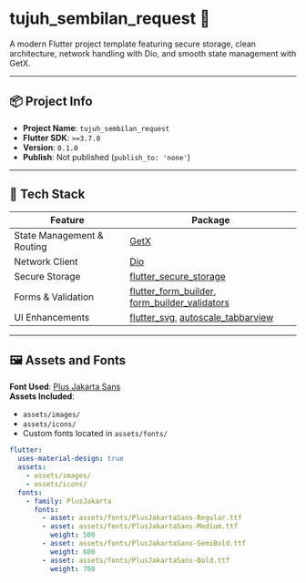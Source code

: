 # tujuh_sembilan_request 🚀

A modern Flutter project template featuring secure storage, clean architecture, network handling with Dio, and smooth state management with GetX.

---

## 📦 Project Info

- **Project Name**: `tujuh_sembilan_request`
- **Flutter SDK**: `>=3.7.0`
- **Version**: `0.1.0`
- **Publish**: Not published (`publish_to: 'none'`)

---

## 🧰 Tech Stack

| Feature         | Package                          |
|----------------|----------------------------------|
| State Management & Routing | [GetX](https://pub.dev/packages/get) |
| Network Client  | [Dio](https://pub.dev/packages/dio) |
| Secure Storage  | [flutter_secure_storage](https://pub.dev/packages/flutter_secure_storage) |
| Forms & Validation | [flutter_form_builder](https://pub.dev/packages/flutter_form_builder), [form_builder_validators](https://pub.dev/packages/form_builder_validators) |
| UI Enhancements | [flutter_svg](https://pub.dev/packages/flutter_svg), [autoscale_tabbarview](https://pub.dev/packages/autoscale_tabbarview) |

---

## 🖼️ Assets and Fonts

**Font Used**: [Plus Jakarta Sans](https://plusjakarta.art/)  
**Assets Included**:
- `assets/images/`
- `assets/icons/`
- Custom fonts located in `assets/fonts/`

```yaml
flutter:
  uses-material-design: true
  assets:
    - assets/images/
    - assets/icons/
  fonts:
    - family: PlusJakarta
      fonts:
        - asset: assets/fonts/PlusJakartaSans-Regular.ttf
        - asset: assets/fonts/PlusJakartaSans-Medium.ttf
          weight: 500
        - asset: assets/fonts/PlusJakartaSans-SemiBold.ttf
          weight: 600
        - asset: assets/fonts/PlusJakartaSans-Bold.ttf
          weight: 700